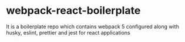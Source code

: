 # webpack-react-boilerplate
It is a boilerplate repo which contains webpack 5 configured along with husky, eslint, prettier and jest for react applications

